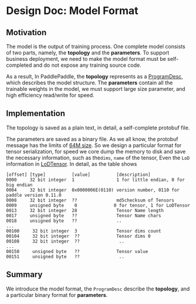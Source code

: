 # Design Doc: Model Format

## Motivation

The model is the output of training process. One complete model consists of two parts, namely, the **topology** and the **parameters**. To support business deployment, we need to make the model format must be self-completed and do not expose any training source code.

As a result, In PaddlePaddle, the **topology** represents as a  [ProgramDesc](https://github.com/PaddlePaddle/Paddle/blob/1c0a4c901c9fc881d120249c703b15d1c50dae7d/doc/design/program.md), which describes the model structure. The **parameters** contain all the trainable weights in the model, we must support large size parameter, and high efficiency read/write for speed. 

## Implementation

The topology is saved as a plain text, in detail, a self-complete protobuf file. 

The parameters are saved as a binary file. As we all know, the protobuf message has the limits of [64M size](https://developers.google.com/protocol-buffers/docs/reference/cpp/google.protobuf.io.coded_stream#CodedInputStream.SetTotalBytesLimit.details). So we design a particular format for tensor serialization, for speed we core dump the memory to disk and save the necessary information, such as the`dims`, `name` of the tensor, Even the `LoD` information in [LoDTensor](https://github.com/PaddlePaddle/Paddle/blob/1c0a4c901c9fc881d120249c703b15d1c50dae7d/paddle/framework/lod_tensor.md). In detail, as the table shows

```text
[offset] [type]          [value]          [description] 
0000     32 bit integer  1            	  1 for little endian, 0 for big endian
0004     32 bit integer  0x0000006E(0110) version number, 0110 for paddle version 0.11.0
0008     32 bit integer  ??               md5checksum of Tensors
0009     unsigned byte    0			   	 0 for tensor, 1 for LoDTensor
0013     32 bit integer  28               Tensor Name length
0017     unsigned byte   ??               Tensor Name chars 
0018     unsigned byte   ??               ..
...
00100     32 bit integer  3               Tensor dims count
00104     32 bit integer  ??              Tensor dims 0 
00108     32 bit integer  ??               ..
...
00150     unsigned byte   ??              Tensor value
00151     unsigned byte   ??               ..

```

## Summary

We introduce the model format, the `ProgramDesc` describe the **topology**, and a particular binary format for **parameters**.
